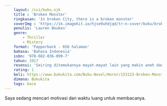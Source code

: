 ```yaml
---
    layout: /isi/buku.njk
    title : 'Broken Monster'
    ringkasan: 'In broken City, there is a broken monster'
    coverImg : 'https://ik.imagekit.io/hjse9uhdjqd/tr:n-cover/buku/brokenMonster_a9AQJlUpw.jpg'
    penulis: 'Lauren Beukes'
    genre: 
        - Thriller
        - Mistery
    format: 'Papperback - 656 halaman'
    bahasa: 'Bahasa Indonesia'
    isbn: '978-602-036-099-7'
    tahun: 2017
    resensi: 'Seiring ditemukannya mayat-mayat lain yang makin aneh dan meresahkan, bagaimana kota itu bisa tetap berpegang pada realitas yang saat ini pun telah nyaris hancur? .'
    rating: 1
    beli: https://www.bukukita.com/Buku-Novel/Horor/153123-Broken-Monsters-Monster-Monster-Rusak.html
    dimana: Bukukita
    tags: baca
---
```


Saya sedang mencari motivasi dan waktu luang untuk membacanya. 

